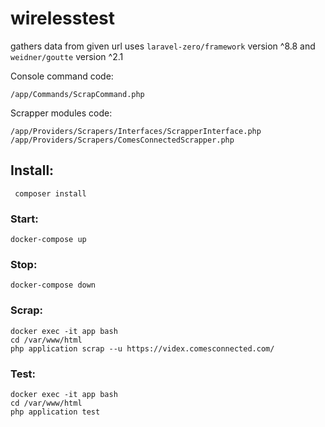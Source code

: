 # wirelesstest
gathers data from given url
uses ``` laravel-zero/framework ``` version ^8.8 and ``` weidner/goutte ``` version ^2.1

Console command code: 
``` 
/app/Commands/ScrapCommand.php 
```
Scrapper modules code: 
``` 
/app/Providers/Scrapers/Interfaces/ScrapperInterface.php 
/app/Providers/Scrapers/ComesConnectedScrapper.php
```


## Install:
``` composer install```

### Start: 
``` docker-compose up ```
### Stop:
``` docker-compose down ```
### Scrap:
```
docker exec -it app bash
cd /var/www/html 
php application scrap --u https://videx.comesconnected.com/
```
### Test:
```
docker exec -it app bash
cd /var/www/html 
php application test
```
